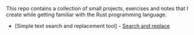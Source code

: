 This repo contains a collection of small projects, exercises and notes that I create while getting familiar with the Rust programming language.

- [Simple text search and replacement tool] - [Search and replace](./cargo-projects/searchreplace/)
